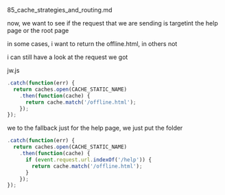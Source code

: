 85_cache_strategies_and_routing.md

now, we want to see if the request that we are sending is targetint the help page or the root page


in some cases, i want to return the offline.html, in others not

i can still have a look at the request we got

jw.js

```js
.catch(function(err) {
  return caches.open(CACHE_STATIC_NAME)
    .then(function(cache) {
      return cache.match('/offline.html');
    });
});
```

we to the fallback just for the help page, we just put the folder

```js
.catch(function(err) {
  return caches.open(CACHE_STATIC_NAME)
    .then(function(cache) {
      if (event.request.url.indexOf('/help')) {
        return cache.match('/offline.html');
      }
    });
});
```









































